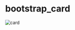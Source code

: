 # bootstrap_card
![card](https://user-images.githubusercontent.com/91747307/152414665-22a1858e-1b5e-493f-8521-5adfabb24fd4.jpg)

